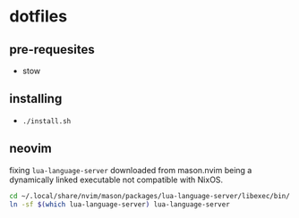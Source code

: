 # dotfiles

## pre-requesites

 - stow

## installing

 - `./install.sh`

## neovim

fixing `lua-language-server` downloaded from mason.nvim being a dynamically linked executable not compatible with NixOS.

```sh
cd ~/.local/share/nvim/mason/packages/lua-language-server/libexec/bin/
ln -sf $(which lua-language-server) lua-language-server
```

